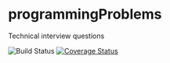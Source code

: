 # programmingProblems
Technical interview questions

![Build Status](https://travis-ci.org/jaebradley/programmingProblems.svg?branch=master)
[![Coverage Status](https://coveralls.io/repos/github/jaebradley/programmingProblems/badge.svg?branch=master)](https://coveralls.io/github/jaebradley/programmingProblems?branch=master)

